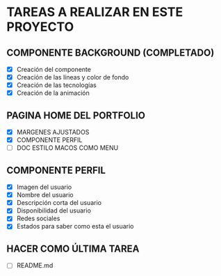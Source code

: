 # TAREAS A REALIZAR EN ESTE PROYECTO

## COMPONENTE BACKGROUND (COMPLETADO)
- [X] Creación del componente
- [X] Creación de las líneas y color de fondo
- [X] Creación de las tecnologías
- [X] Creación de la animación

## PAGINA HOME DEL PORTFOLIO
- [X] MARGENES AJUSTADOS
- [X] COMPONENTE PERFIL
- [ ] DOC ESTILO MACOS COMO MENU

## COMPONENTE PERFIL
- [X] Imagen del usuario
- [X] Nombre del usuario
- [X] Descripción corta del usuario
- [X] Disponibilidad del usuario
- [X] Redes sociales
- [X] Estados para saber como esta el usuario

## HACER COMO ÚLTIMA TAREA
- [ ] README.md
